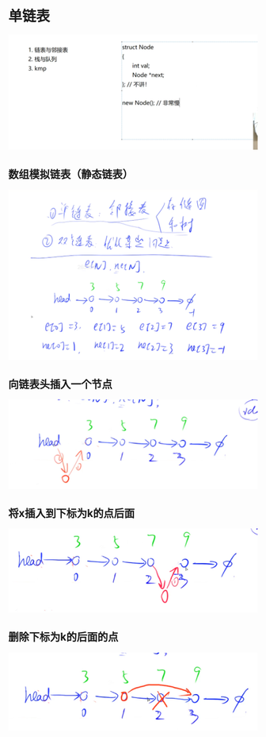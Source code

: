 # 单链表

![](imgs/1.png)

## 数组模拟链表（静态链表）

![](imgs/2.png)

## 向链表头插入一个节点

![](imgs/3.png)

## 将x插入到下标为k的点后面

![](imgs/4.png)

## 删除下标为k的后面的点

![](imgs/5.png)

